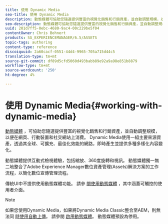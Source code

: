 ```yaml
---
title: 使用 Dynamic Media
seo-title: 使用 Dynamic Media
description: 動態媒體可協助您隨選提供豐富的視覺化銷售和行銷資產，並自動調整規模，以便在網頁、行動裝置和社交網站上消費。 動態媒體使用一組主要來源資產，透過其全球、可擴充、最佳化效能的網路，即時產生並提供多種多樣化內容變化
seo-description: 動態媒體可協助您隨選提供豐富的視覺化銷售和行銷資產，並自動調整規模，以便在網頁、行動裝置和社交網站上消費。 動態媒體使用一組主要來源資產，透過其全球、可擴充、最佳化效能的網路，即時產生並提供多種多樣化內容變化
uuid: 201d7ff5-0ebc-4680-9ac4-00c229be5f04
contentOwner: Chris Bohnert
products: SG_EXPERIENCEMANAGER/6.5/ASSETS
topic-tags: authoring
content-type: reference
discoiquuid: 2a60cacf-0551-44d4-9965-705a715d44c5
translation-type: tm+mt
source-git-commit: df89d5cfd5060d493babb89e92a9a98e851b8879
workflow-type: tm+mt
source-wordcount: '250'
ht-degree: 4%

---
```



# 使用 Dynamic Media{#working-with-dynamic-media}

[動態媒體](https://www.adobe.com/solutions/web-experience-management/dynamic-media.html) ，可協助您隨選提供豐富的視覺化銷售和行銷資產，並自動調整規模，以便在網頁、行動裝置和社交網站上消費。 Dynamic Media使用一組主要來源資產，透過其全球、可擴充、最佳化效能的網路，即時產生並提供多種多樣化內容變化。

動態媒體提供互動式檢視體驗，包括縮放、360度旋轉和視訊。 動態媒體獨一無二地整合了Adobe Experience Manager數位資產管理(Assets)解決方案的工作流程，以簡化數位宣傳管理流程。

傳統UI中不提供使用動態媒體功能。 請參 [閱使用動態媒體](/help/assets/dynamic-media.md) ，其中涵蓋可觸控的使用者介面。

>[!NOTE]
>
>如果您使用Dynamic Media，如果將Dynamic Media Classic整合至AEM，則無法同 [時使用自動上傳](/help/sites-administering/scene7.md)。 請參閱 [啟用動態媒體](/help/assets/config-dynamic.md#enabling-dynamic-media)。 動態媒體預設為停用。

